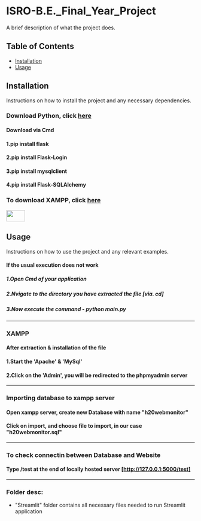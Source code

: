 # ISRO-B.E._Final_Year_Project 


A brief description of what the project does.

## Table of Contents

- [Installation](#installation)
- [Usage](#usage)
<!-- - [Contributing](#contributing)
- [License](#license) -->

## Installation

Instructions on how to install the project and any necessary dependencies.
### Download Python, click [here](https://www.python.org/downloads/)

#### Download via Cmd
#### 1.pip install flask
#### 2.pip install Flask-Login
#### 3.pip install mysqlclient
#### 4.pip install Flask-SQLAlchemy

### To download XAMPP, click [here](https://www.apachefriends.org/download.html)
<img src="https://s42013.pcdn.co/wp-content/uploads/2012/08/xampp-logo.png" height=30 width=50>


## Usage

Instructions on how to use the project and any relevant examples.
#### If the usual execution does not work
##### 1.Open Cmd of your application
##### 2.Nvigate to the directory you have extracted the file [via. cd]
##### 3.Now execute the command - python main.py 
---

### XAMPP
#### After extraction & installation of the file
#### 1.Start the 'Apache' & 'MySql'
#### 2.Click on the 'Admin', you will be redirected to the phpmyadmin server
---

### Importing database to xampp server
#### Open xampp server, create new Database with name "h20webmonitor"
#### Click on import, and choose file to import, in our case "h20webmonitor.sql"
---


### To check connectin between Database and Website
#### Type /test at the end of locally hosted server [http://127.0.0.1:5000/test]

<!-- ## Contributing

Guidelines on how to contribute to the project and any other relevant information.

## License

Information about the license under which the project is distributed. -->
---

### Folder desc:
* "Streamlit" folder contains all necessary files needed to run Streamlit application
